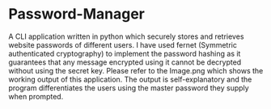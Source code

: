 # Password-Manager
A CLI application written in python which securely stores and retrieves website passwords of different users.
I have used fernet (Symmetric authenticated cryptography) to implement the password hashing as it guarantees that any message encrypted using it cannot be decrypted without using the secret key.
Please refer to the Image.png which shows the working output of this application. The output is self-explanatory and the program differentiates the users using the master password they supply when prompted.
